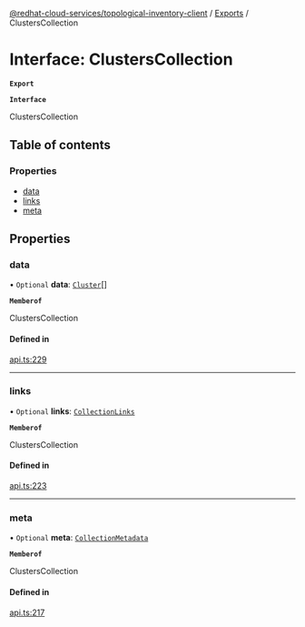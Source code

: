 [@redhat-cloud-services/topological-inventory-client](../README.md) / [Exports](../modules.md) / ClustersCollection

# Interface: ClustersCollection

**`Export`**

**`Interface`**

ClustersCollection

## Table of contents

### Properties

- [data](ClustersCollection.md#data)
- [links](ClustersCollection.md#links)
- [meta](ClustersCollection.md#meta)

## Properties

### data

• `Optional` **data**: [`Cluster`](Cluster.md)[]

**`Memberof`**

ClustersCollection

#### Defined in

[api.ts:229](https://github.com/mkholjuraev/javascript-clients/blob/master/packages/topological-inventory/api.ts#L229)

___

### links

• `Optional` **links**: [`CollectionLinks`](CollectionLinks.md)

**`Memberof`**

ClustersCollection

#### Defined in

[api.ts:223](https://github.com/mkholjuraev/javascript-clients/blob/master/packages/topological-inventory/api.ts#L223)

___

### meta

• `Optional` **meta**: [`CollectionMetadata`](CollectionMetadata.md)

**`Memberof`**

ClustersCollection

#### Defined in

[api.ts:217](https://github.com/mkholjuraev/javascript-clients/blob/master/packages/topological-inventory/api.ts#L217)
